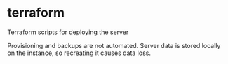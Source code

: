 # terraform
Terraform scripts for deploying the server

Provisioning and backups are not automated. Server data is stored locally on the instance, so recreating it causes data loss.